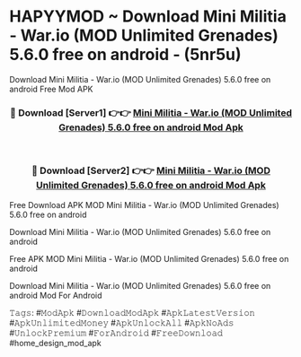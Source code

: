 # HAPYYMOD ~ Download Mini Militia - War.io (MOD Unlimited Grenades) 5.6.0 free on android - (5nr5u)
Download Mini Militia - War.io (MOD Unlimited Grenades) 5.6.0 free on android Free Mod APK

<div align="center">
<h3>🔴 Download [Server1] 👉👉 <a href="https://apk-comot.site?title=Mini_Militia_-_War.io_(MOD_Unlimited_Grenades)_5.6.0_free_on_android">Mini Militia - War.io (MOD Unlimited Grenades) 5.6.0 free on android Mod Apk</a></h3><br>

<h3>🔴 Download [Server2] 👉👉 <a href="https://apk-comot.site?title=Mini_Militia_-_War.io_(MOD_Unlimited_Grenades)_5.6.0_free_on_android">Mini Militia - War.io (MOD Unlimited Grenades) 5.6.0 free on android Mod Apk</a></h3>
</div>


Free Download APK MOD Mini Militia - War.io (MOD Unlimited Grenades) 5.6.0 free on android

Download Mini Militia - War.io (MOD Unlimited Grenades) 5.6.0 free on android 

Free APK MOD Mini Militia - War.io (MOD Unlimited Grenades) 5.6.0 free on android 

Download Mini Militia - War.io (MOD Unlimited Grenades) 5.6.0 free on android Mod For Android

𝚃𝚊𝚐𝚜: #𝙼𝚘𝚍𝙰𝚙𝚔 #𝙳𝚘𝚠𝚗𝚕𝚘𝚊𝚍𝙼𝚘𝚍𝙰𝚙𝚔 #𝙰𝚙𝚔𝙻𝚊𝚝𝚎𝚜𝚝𝚅𝚎𝚛𝚜𝚒𝚘𝚗 #𝙰𝚙𝚔𝚄𝚗𝚕𝚒𝚖𝚒𝚝𝚎𝚍𝙼𝚘𝚗𝚎𝚢 #𝙰𝚙𝚔𝚄𝚗𝚕𝚘𝚌𝚔𝙰𝚕𝚕 #𝙰𝚙𝚔𝙽𝚘𝙰𝚍𝚜 #𝚄𝚗𝚕𝚘𝚌𝚔𝙿𝚛𝚎𝚖𝚒𝚞𝚖 #𝙵𝚘𝚛𝙰𝚗𝚍𝚛𝚘𝚒𝚍 #𝙵𝚛𝚎𝚎𝙳𝚘𝚠𝚗𝚕𝚘𝚊𝚍 #home_design_mod_apk